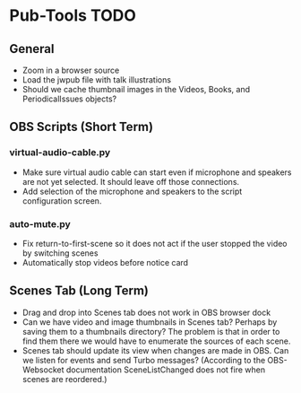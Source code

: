 # Pub-Tools TODO

## General

* Zoom in a browser source
* Load the jwpub file with talk illustrations
* Should we cache thumbnail images in the Videos, Books, and PeriodicalIssues objects?

## OBS Scripts (Short Term)

### virtual-audio-cable.py

* Make sure virtual audio cable can start even if microphone and speakers
are not yet selected. It should leave off those connections.
* Add selection of the microphone and speakers to the script configuration screen.

### auto-mute.py

* Fix return-to-first-scene so it does not act if the user stopped the
  video by switching scenes
* Automatically stop videos before notice card

## Scenes Tab (Long Term)

* Drag and drop into Scenes tab does not work in OBS browser dock
* Can we have video and image thumbnails in Scenes tab? Perhaps by saving them
  to a thumbnails directory? The problem is that in order to find them there
  we would have to enumerate the sources of each scene.
* Scenes tab should update its view when changes are made in OBS. Can we listen
  for events and send Turbo messages? (According to the OBS-Websocket documentation
  SceneListChanged does not fire when scenes are reordered.)

